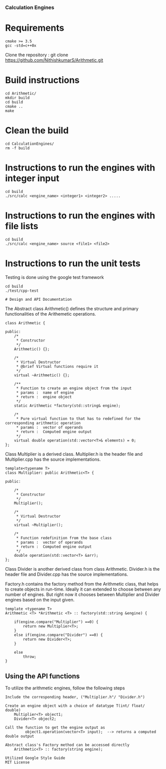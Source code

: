 ### Calculation Engines

# Requirements
```
cmake >= 3.5
gcc -std=c++0x

```
Clone the repository :  git clone https://github.com/NithishkumarS/Arithmetic.git

# Build instructions
```
cd Arithmetic/
mkdir build
cd build
cmake ..
make
```

# Clean the build
```
cd CalculationEngines/
rm -f build
```

# Instructions to run the engines with integer input
```
cd build
./src/calc <engine_name> <integer1> <integer2> .....
```

# Instructions to run the engines with file lists
```
cd build
./src/calc <engine_name> source <file1> <file2>
```

# Instructions to run the unit tests 
Testing is done using the google test framework
```
cd build
./test/cpp-test
```


```
# Design and API Documentation
```
The Abstract class Arithmetic() defines the structure and primary functionalities of the Arithemetic operations. 
```
class Arithmetic {

public:
	/*
	 * Constructor
	 */
	Arithmetic() {};

	/*
	 * Virtual Destructor
	 * @brief Virtual functions require it
	 */
	virtual ~Arithmetic() {};

	/**
	 * Function to create an engine object from the input
	 * params :  name of engine
	 * return :  engine object
	 */
	static Arithmetic *factory(std::string& engine);

	/*
	 * Pure virtual function to that has to redefined for the corresponding arithmetic operation
	 * params :  vector of operands
	 * return :  Computed engine output
	 */
	virtual double operation(std::vector<T>& elements) = 0;
};

```

Class Multiplier is a derived class. Multiplier.h is the header file and Multiplier.cpp has the source implementations.

```
template<typename T>
class Multiplier: public Arithmetic<T> {

public:

	/*
	 * Constructor
	 */
	Multiplier();

	/*
	 * Virtual Destructor
	 */
	virtual ~Multiplier();

	/*
	 * Function redefinition from the base class
	 * params :  vector of operands
	 * return :  Computed engine output
	 */
	double operation(std::vector<T> &arr);
};
```

Class Divider is another derived class from class Arithmetic. Divider.h is the header file and Divider.cpp has the source implementations.

Factory.h contains the factory method from the Arithmetic class, that helps to create objects in run-time. Ideally it can extended to choose between any number of engines. But right now it chooses between Multiplier and Divider engines based on the input given.

```
template <typename T>
Arithmetic <T> *Arithmetic <T> :: factory(std::string &engine) {

	if(engine.compare("Multiplier") ==0) {
		return new Multiplier<T>;
	}
	else if(engine.compare("Divider") ==0) {
		return new Divider<T>;
	}

	else
		throw;
}
```

## Using the API functions
To utilize the arithmetic engines, follow the following steps
```
Include the corresponding header, ("Multiplier.h"/ "Divider.h")

Create an engine object with a choice of datatype T(int/ float/ double)
 	Multiplier<T> object1;
	Divider<T> object2;

Call the function to get the engine output as
         object1.operation(vector<T> input);  --> returns a computed double output

Abstract class's Factory method can be accessed directly
	Arithmetic<T> :: factory(string engine);		
```


```
Utilized Google Style Guide
MIT License
```



